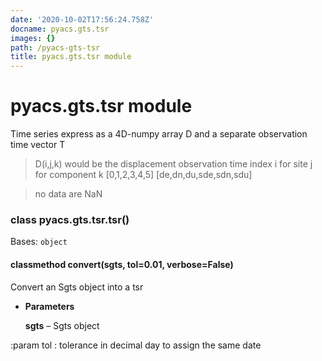 ```yaml
---
date: '2020-10-02T17:56:24.758Z'
docname: pyacs.gts.tsr
images: {}
path: /pyacs-gts-tsr
title: pyacs.gts.tsr module
---
```


# pyacs.gts.tsr module

Time series express as a 4D-numpy array D and a separate observation time vector T

> D(i,j,k) would be the displacement
> observation time index i
> for site j
> for component k [0,1,2,3,4,5] [de,dn,du,sde,sdn,sdu]

> no data are NaN


### class pyacs.gts.tsr.tsr()
Bases: `object`


#### classmethod convert(sgts, tol=0.01, verbose=False)
Convert an Sgts object into a tsr


* **Parameters**

    **sgts** – Sgts object


:param tol : tolerance in decimal day to assign the same date
